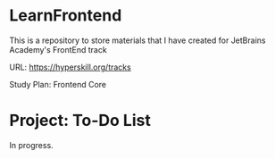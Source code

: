 # LearnFrontend
This is a repository to store materials that I have created for JetBrains Academy's FrontEnd track

URL: https://hyperskill.org/tracks

Study Plan: Frontend Core

# Project: To-Do List

In progress.